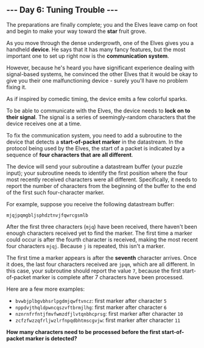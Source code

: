 ## --- Day 6: Tuning Trouble ---

The preparations are finally complete; you and the Elves leave camp on foot and begin to make your way toward the **star** fruit grove.

As you move through the dense undergrowth, one of the Elves gives you a handheld **device**. He says that it has many fancy features, but the most important one to set up right now is the **communication system**.

However, because he's heard you have significant experience dealing with signal-based systems, he convinced the other Elves that it would be okay to give you their one malfunctioning device - surely you'll have no problem fixing it.

As if inspired by comedic timing, the device emits a few colorful sparks.

To be able to communicate with the Elves, the device needs to **lock on to their signal**. The signal is a series of seemingly-random characters that the device receives one at a time.

To fix the communication system, you need to add a subroutine to the device that detects a **start-of-packet marker** in the datastream. In the protocol being used by the Elves, the start of a packet is indicated by a sequence of **four characters that are all different**.

The device will send your subroutine a datastream buffer (your puzzle input); your subroutine needs to identify the first position where the four most recently received characters were all different. Specifically, it needs to report the number of characters from the beginning of the buffer to the end of the first such four-character marker.

For example, suppose you receive the following datastream buffer:

    mjqjpqmgbljsphdztnvjfqwrcgsmlb

After the first three characters (``mjq``) have been received, there haven't been enough characters received yet to find the marker. The first time a marker could occur is after the fourth character is received, making the most recent four characters ``mjqj``. Because ``j`` is repeated, this isn't a marker.

The first time a marker appears is after the **seventh** character arrives. Once it does, the last four characters received are ``jpqm``, which are all different. In this case, your subroutine should report the value ``7``, because the first start-of-packet marker is complete after 7 characters have been processed.

Here are a few more examples:

* ``bvwbjplbgvbhsrlpgdmjqwftvncz``: first marker after character ``5``
* ``nppdvjthqldpwncqszvftbrmjlhg``: first marker after character ``6``
* ``nznrnfrfntjfmvfwmzdfjlvtqnbhcprsg``: first marker after character ``10``
* ``zcfzfwzzqfrljwzlrfnpqdbhtmscgvjw``: first marker after character ``11``

**How many characters need to be processed before the first start-of-packet marker is detected?**

